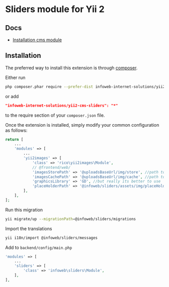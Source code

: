 Sliders module for Yii 2
========================

Docs
-----
- [Installation cms module](https://github.com/infoweb-internet-solutions/yii2-cms/blob/master/README.md)

Installation
------------

The preferred way to install this extension is through [composer](http://getcomposer.org/download/).

Either run

```bash
php composer.phar require --prefer-dist infoweb-internet-solutions/yii2-cms-sliders "*"
```

or add

```json
"infoweb-internet-solutions/yii2-cms-sliders": "*"
```

to the require section of your `composer.json` file.
  
Once the extension is installed, simply modify your common configuration as follows:

```php
return [
    ...
    'modules' => [
        ...
        'yii2images' => [
            'class' => 'rico\yii2images\Module',
            // @frontend/web/
            'imagesStorePath' => '@uploadsBaseUrl/img/store', //path to origin images
            'imagesCachePath' => '@uploadsBaseUrl/img/cache', //path to resized copies
            'graphicsLibrary' => 'GD', //but really its better to use 'Imagick'
            'placeHolderPath' => '@infoweb/sliders/assets/img/placeHolder.png',
        ],
    ],
];
```

Run this migration

```bash
yii migrate/up --migrationPath=@infoweb/sliders/migrations
```

Import the translations
```bash
yii i18n/import @infoweb/sliders/messages
```

Add to `backend/config/main.php`
````php
'modules' => [
	...
	'sliders' => [
    	'class' => 'infoweb\sliders\Module',
	],
],
````
